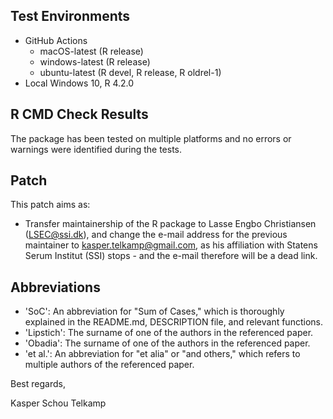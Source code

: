 ## Test Environments

* GitHub Actions
  - macOS-latest (R release)
  - windows-latest (R release)
  - ubuntu-latest (R devel, R release, R oldrel-1)
* Local Windows 10, R 4.2.0

## R CMD Check Results

The package has been tested on multiple platforms and no errors or warnings were identified during the tests.

## Patch

This patch aims as:

* Transfer maintainership of the R package to Lasse Engbo Christiansen (LSEC@ssi.dk), and change the e-mail address for the previous maintainer to kasper.telkamp@gmail.com, as his affiliation with Statens Serum Institut (SSI) stops - and the e-mail therefore will be a dead link.

## Abbreviations

* 'SoC': An abbreviation for "Sum of Cases," which is thoroughly explained in the README.md, DESCRIPTION file, and relevant functions.
* 'Lipstich': The surname of one of the authors in the referenced paper.
* 'Obadia': The surname of one of the authors in the referenced paper.
* 'et al.': An abbreviation for "et alia" or "and others," which refers to multiple authors of the referenced paper.

Best regards,

Kasper Schou Telkamp

